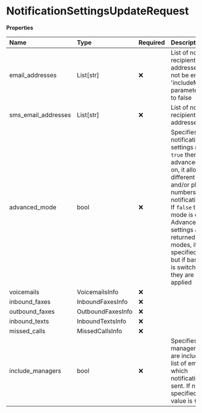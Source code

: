 # NotificationSettingsUpdateRequest

**Properties**

| Name                | Type              | Required | Description                                                                                                                                                                                                                                                                                                                 |
| :------------------ | :---------------- | :------- | :-------------------------------------------------------------------------------------------------------------------------------------------------------------------------------------------------------------------------------------------------------------------------------------------------------------------------- |
| email_addresses     | List[str]         | ❌       | List of notification recipient email addresses. Should not be empty if 'includeManagers' parameter is set to false                                                                                                                                                                                                          |
| sms_email_addresses | List[str]         | ❌       | List of notification recipient email addresses                                                                                                                                                                                                                                                                              |
| advanced_mode       | bool              | ❌       | Specifies notifications settings mode. If `true` then advanced mode is on, it allows using different emails and/or phone numbers for each notification type. If `false` then basic mode is on. Advanced mode settings are returned in both modes, if specified once, but if basic mode is switched on, they are not applied |
| voicemails          | VoicemailsInfo    | ❌       |                                                                                                                                                                                                                                                                                                                             |
| inbound_faxes       | InboundFaxesInfo  | ❌       |                                                                                                                                                                                                                                                                                                                             |
| outbound_faxes      | OutboundFaxesInfo | ❌       |                                                                                                                                                                                                                                                                                                                             |
| inbound_texts       | InboundTextsInfo  | ❌       |                                                                                                                                                                                                                                                                                                                             |
| missed_calls        | MissedCallsInfo   | ❌       |                                                                                                                                                                                                                                                                                                                             |
| include_managers    | bool              | ❌       | Specifies if managers' emails are included in the list of emails to which notifications are sent. If not specified, then the value is `true`                                                                                                                                                                                |

<!-- This file was generated by liblab | https://liblab.com/ -->
